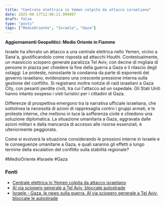 ```yaml
---
title: "Centrale elettrica in Yemen colpita da attacco israeliano"
date: 2025-08-17T12:00:21.099487
draft: false
type: "posts"
tags: ["MedioOriente", "Israele", "Gaza"]
---
```


**Aggiornamenti Geopolitici: Medio Oriente in Fiamme**

Israele ha sferrato un attacco a una centrale elettrica nello Yemen, vicino a Sana'a, giustificandolo come risposta ad attacchi Houthi.  Contestualmente, un massiccio sciopero generale paralizza Tel Aviv, con decine di migliaia di persone in piazza per chiedere la fine della guerra a Gaza e il rilascio degli ostaggi.  Le proteste, nonostante la condanna da parte di esponenti del governo israeliano,  evidenziano una crescente pressione interna sulla gestione del conflitto.  Si registrano inoltre notizie di raid israeliani a Gaza City, con pesanti perdite civili, tra cui l'attacco ad un ospedale. Gli Stati Uniti hanno intanto sospeso i visti turistici per i cittadini di Gaza.

Differenze di prospettiva emergono tra la narrativa ufficiale israeliana, che sottolinea la necessità di azioni di rappresaglia contro i gruppi armati, e le proteste interne, che mettono in luce la sofferenza civile e chiedono una soluzione diplomatica.  La situazione umanitaria a Gaza, aggravata dalle azioni militari e dalla mancanza di accesso alle risorse essenziali,  è ulteriormente peggiorata.

Come si evolverà la situazione considerando le pressioni interne in Israele e le conseguenze umanitarie a Gaza,  e quali saranno gli effetti a lungo termine della escalation del conflitto sulla stabilità regionale?

#MedioOriente #Israele #Gaza


### Fonti
- [Centrale elettrica in Yemen colpita da attacco israeliano](https://www.ansa.it/sito/notizie/topnews/2025/08/17/centrale-elettrica-in-yemen-colpita-da-attacco-israeliano_2d77853a-211d-46d8-b724-ed9e35284a88.html)
- [Al via sciopero generale a Tel Aviv, bloccate autostrade](https://www.ansa.it/sito/notizie/topnews/2025/08/17/al-via-sciopero-generale-a-tel-aviv-bloccate-autostrade_676c0f63-6f70-4688-8c8d-a17547f620b6.html)
- [Israele - Gaza, le news sulla guerra. Al via sciopero generale a Tel Aviv, bloccate le autostrade](https://www.repubblica.it/esteri/2025/08/17/diretta/israele_gaza_hamas_guerra_news_oggi_diretta-424792828/)

